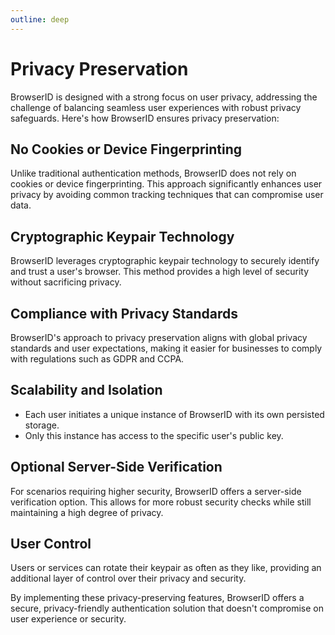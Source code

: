 ```yaml
---
outline: deep
---
```


# Privacy Preservation

BrowserID is designed with a strong focus on user privacy, addressing the challenge of balancing seamless user experiences with robust privacy safeguards. Here's how BrowserID ensures privacy preservation:

## No Cookies or Device Fingerprinting

Unlike traditional authentication methods, BrowserID does not rely on cookies or device fingerprinting. This approach significantly enhances user privacy by avoiding common tracking techniques that can compromise user data.

## Cryptographic Keypair Technology

BrowserID leverages cryptographic keypair technology to securely identify and trust a user's browser. This method provides a high level of security without sacrificing privacy.

## Compliance with Privacy Standards

BrowserID's approach to privacy preservation aligns with global privacy standards and user expectations, making it easier for businesses to comply with regulations such as GDPR and CCPA.

## Scalability and Isolation

- Each user initiates a unique instance of BrowserID with its own persisted storage.
- Only this instance has access to the specific user's public key.

## Optional Server-Side Verification

For scenarios requiring higher security, BrowserID offers a server-side verification option. This allows for more robust security checks while still maintaining a high degree of privacy.

## User Control

Users or services can rotate their keypair as often as they like, providing an additional layer of control over their privacy and security.

By implementing these privacy-preserving features, BrowserID offers a secure, privacy-friendly authentication solution that doesn't compromise on user experience or security.
